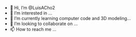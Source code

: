 - 👋 Hi, I’m @LuisACho2
- 👀 I’m interested in ...
- 🌱 I’m currently learning computer code and 3D modeling...
- 💞️ I’m looking to collaborate on ...
- 📫 How to reach me ...

<!---
LuisACho2/LuisACho2 is a ✨ special ✨ repository because its `README.md` (this file) appears on your GitHub profile.
You can click the Preview link to take a look at your changes.
--->
